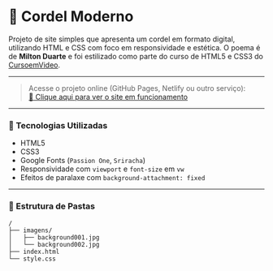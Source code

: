 # 📜 Cordel Moderno

Projeto de site simples que apresenta um cordel em formato digital, utilizando HTML e CSS com foco em responsividade e estética.
O poema é de **Milton Duarte** e foi estilizado como parte do curso de HTML5 e CSS3 do [CursoemVideo](https://www.cursoemvideo.com/).

---

> Acesse o projeto online (GitHub Pages, Netlify ou outro serviço):  
> [🔗 Clique aqui para ver o site em funcionamento](#)

---

### 🚀 Tecnologias Utilizadas

- HTML5
- CSS3
- Google Fonts (`Passion One`, `Sriracha`)
- Responsividade com `viewport` e `font-size` em `vw`
- Efeitos de paralaxe com `background-attachment: fixed`

---

### 📁 Estrutura de Pastas

```plaintext
/
├── imagens/
│   ├── background001.jpg
│   └── background002.jpg
├── index.html
└── style.css

